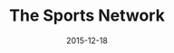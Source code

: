 ---
layout: site
title: "The Sports Network"
date: 2015-12-18
categories: [sports]
version: 1.3.5
major: 1
minor: 3
patch: 5
slug: tsn
link: http://www.tsn.ca/
submitter: lpolepeddi
permalink: /sites/:slug
---